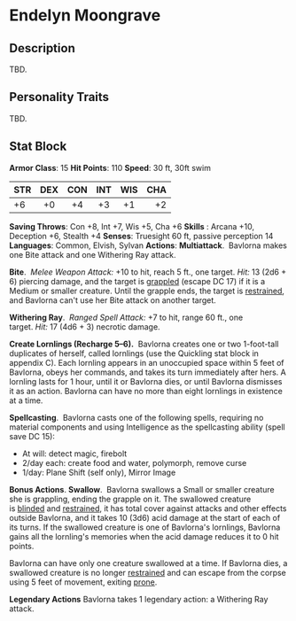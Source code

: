 # Endelyn Moongrave
## Description
TBD.

## Personality Traits
TBD.

## Stat Block
**Armor Class**: 15
**Hit Points**: 110
**Speed**: 30 ft, 30ft swim

| STR | DEX | CON | INT | WIS | CHA |
| :--- | :---:  | :---: | :---: | :---: | ---: |
| +6 | +0 | +4 | +3 | +1 | +2 |

**Saving Throws**: Con +8, Int +7, Wis +5, Cha +6
**Skills** :  Arcana +10, Deception +6, Stealth +4
**Senses**: Truesight 60 ft, passive perception 14
**Languages**: Common, Elvish, Sylvan
**Actions**: 
**Multiattack**. 
Bavlorna makes one Bite attack and one Withering Ray attack.

**Bite**. 
_Melee Weapon Attack:_ +10 to hit, reach 5 ft., one target. _Hit:_ 13 (2d6 + 6) piercing damage, and the target is [grappled](https://5e.tools/conditionsdiseases.html#grappled_phb) (escape DC 17) if it is a Medium or smaller creature. Until the grapple ends, the target is [restrained](https://5e.tools/conditionsdiseases.html#restrained_phb), and Bavlorna can't use her Bite attack on another target.

**Withering Ray**. 
_Ranged Spell Attack:_ +7 to hit, range 60 ft., one target. _Hit:_ 17 (4d6 + 3) necrotic damage.

**Create Lornlings (Recharge 5–6).** 
Bavlorna creates one or two 1-foot-tall duplicates of herself, called lornlings (use the Quickling stat block in appendix C). Each lornling appears in an unoccupied space within 5 feet of Bavlorna, obeys her commands, and takes its turn immediately after hers. A lornling lasts for 1 hour, until it or Bavlorna dies, or until Bavlorna dismisses it as an action. Bavlorna can have no more than eight lornlings in existence at a time.

**Spellcasting**. 
Bavlorna casts one of the following spells, requiring no material components and using Intelligence as the spellcasting ability (spell save DC 15):
-   At will: detect magic, firebolt
-   2/day each: create food and water, polymorph, remove curse
-   1/day: Plane Shift (self only), Mirror Image

**Bonus Actions**.
**Swallow**. 
Bavlorna swallows a Small or smaller creature she is grappling, ending the grapple on it. The swallowed creature is [blinded](https://5e.tools/conditionsdiseases.html#blinded_phb) and [restrained](https://5e.tools/conditionsdiseases.html#restrained_phb), it has total cover against attacks and other effects outside Bavlorna, and it takes 10 (3d6) acid damage at the start of each of its turns. If the swallowed creature is one of Bavlorna's lornlings, Bavlorna gains all the lornling's memories when the acid damage reduces it to 0 hit points.

Bavlorna can have only one creature swallowed at a time. If Bavlorna dies, a swallowed creature is no longer [restrained](https://5e.tools/conditionsdiseases.html#restrained_phb) and can escape from the corpse using 5 feet of movement, exiting [prone](https://5e.tools/conditionsdiseases.html#prone_phb).

**Legendary Actions**
Bavlorna takes 1 legendary action: a Withering Ray attack.
